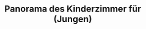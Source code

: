 ---
layout: panorama
parent: '/projects/private/dolinata-na-loara'
image: 'http://hub.acherno.com/svn/dolinata-na-loara/Site/Panorami/Mimi_Atanasova_Panorama_Detska_Momche.jpg'
title: 'Panorama des Kinderzimmer für (Jungen)'
sitemap: false
---